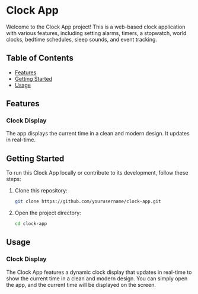 # Clock App

Welcome to the Clock App project! This is a web-based clock application with various features, including setting alarms, timers, a stopwatch, world clocks, bedtime schedules, sleep sounds, and event tracking.

## Table of Contents

- [Features](#features)
- [Getting Started](#getting-started)
- [Usage](#usage)

## Features

### Clock Display

The app displays the current time in a clean and modern design. It updates in real-time.

## Getting Started

To run this Clock App locally or contribute to its development, follow these steps:

1. Clone this repository:

   ```bash
   git clone https://github.com/yourusername/clock-app.git
2. Open the project directory:
   ```bash
   cd clock-app
## Usage

### Clock Display

The Clock App features a dynamic clock display that updates in real-time to show the current time in a clean and modern design. You can simply open the app, and the current time will be displayed on the screen.
